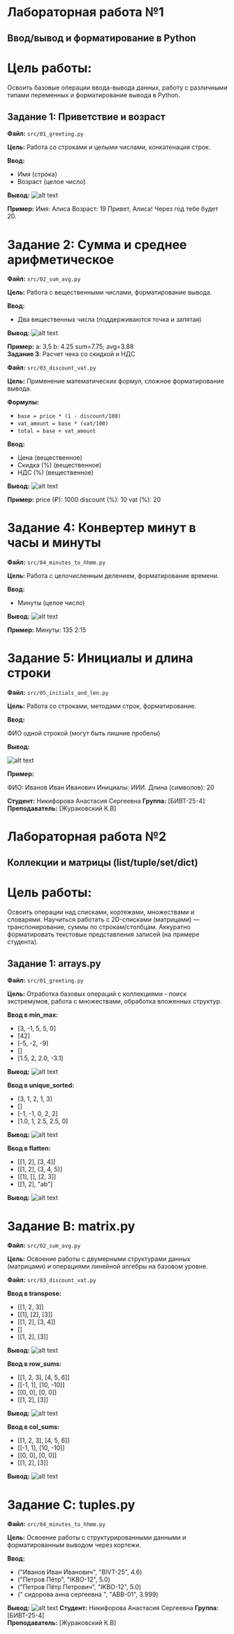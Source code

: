 # Лабораторная работа №1
## Ввод/вывод и форматирование в Python

# Цель работы:
Освоить базовые операции ввода-вывода данных, работу с различными типами переменных и форматирование вывода в Python.

## Задание 1: Приветствие и возраст

**Файл:** `src/01_greeting.py`  

**Цель:** Работа со строками и целыми числами, конкатенация строк.

**Ввод:**
- Имя (строка)
- Возраст (целое число)

**Вывод:**
![alt text](images/lab01/image01.png)

**Пример:**
Имя: Алиса
Возраст: 19
Привет, Алиса! Через год тебе будет 20.
# Задание 2: Сумма и среднее арифметическое

**Файл:** `src/02_sum_avg.py`  

**Цель:** Работа с вещественными числами, форматирование вывода.

**Ввод:**
- Два вещественных числа (поддерживаются точка и запятая)

**Вывод:**
![alt text](images/lab01/image02.png)

**Пример:**
a: 3,5
b: 4.25
sum=7.75; avg=3.88   
**Задание 3**: Расчет чека со скидкой и НДС

**Файл:** `src/03_discount_vat.py`  

**Цель:** Применение математических формул, сложное форматирование вывода.

**Формулы:**
- `base = price * (1 - discount/100)`
- `vat_amount = base * (vat/100)`
- `total = base + vat_amount`

**Ввод:**
- Цена (вещественное)
- Скидка (%) (вещественное)
- НДС (%) (вещественное)

**Вывод:**
![alt text](images/lab01/image03.png)

**Пример:**
price (₽): 1000
discount (%): 10
vat (%): 20
#   Задание 4: Конвертер минут в часы и минуты

**Файл:** `src/04_minutes_to_hhmm.py`  

**Цель:** Работа с целочисленным делением, форматирование времени.

**Ввод:**
- Минуты (целое число)

**Вывод:**
![alt text](images/lab01/image04.png)

**Пример:**
Минуты: 135
2:15

#   Задание 5: Инициалы и длина строки


**Файл:** `src/05_initials_and_len.py`
 
**Цель:** Работа со строками, методами строк, форматирование.

**Ввод:**

 ФИО одной строкой (могут быть лишние пробелы)

**Вывод:**

![alt text](images/lab01/image05.png)


**Пример:**

ФИО: Иванов Иван Иванович
Инициалы: ИИИ.
Длина (символов): 20

**Студент:** Никифорова Анастасия Сергеевна
**Группа:** [БИВТ-25-4]  
**Преподаватель:** [Жураковский К.В]
 
# Лабораторная работа №2
## Коллекции и матрицы (list/tuple/set/dict)
# Цель работы:
Освоить операции над списками, кортежами, множествами и словарями.
Научиться работать с 2D-списками (матрицами) — транспонирование, суммы по строкам/столбцам.
Аккуратно форматировать текстовые представления записей (на примере студента).

## Задание 1: arrays.py

**Файл:** `src/01_greeting.py`  

**Цель:** Отработка базовых операций с коллекциями - поиск экстремумов, работа с множествами, обработка вложенных структур.

**Ввод в min_max:**
- [3, -1, 5, 5, 0]
- [42]
- [-5, -2, -9]
- []
- [1.5, 2, 2.0, -3.1]

**Вывод:**
![alt text](images/lab02/image11.png)

**Ввод в unique_sorted:**
- [3, 1, 2, 1, 3]
- []
- [-1, -1, 0, 2, 2]
- [1.0, 1, 2.5, 2.5, 0]

**Вывод:**
![alt text](images/lab02/image12.png)

**Ввод в flatten:**
- [[1, 2], [3, 4]]
- [[1, 2], (3, 4, 5)]
- [[1], [], [2, 3]]
- [[1, 2], "ab"]

**Вывод:**
![alt text](images/lab02/image13.png)

# Задание B: matrix.py

**Файл:** `src/02_sum_avg.py`  

**Цель:** Освоение работы с двумерными структурами данных (матрицами) и операциями линейной алгебры на базовом уровне.

**Файл:** `src/03_discount_vat.py`  

**Ввод в transpose:**
- [[1, 2, 3]]
- [[1], [2], [3]]
- [[1, 2], [3, 4]]
- []
- [[1, 2], [3]]

**Вывод:**
![alt text](image-3.png)

**Ввод в row_sums:**
- [[1, 2, 3], [4, 5, 6]]
- [[-1, 1], [10, -10]]
- [[0, 0], [0, 0]]
- [[1, 2], [3]]

**Вывод:**
![alt text](<images/lab02/image B2.png>)

**Ввод в col_sums:**
- [[1, 2, 3], [4, 5, 6]]
- [[-1, 1], [10, -10]]
- [[0, 0], [0, 0]]
- [[1, 2], [3]]

**Вывод:**
![alt text](<images/lab02/image B3.png>)
#   Задание C: tuples.py

**Файл:** `src/04_minutes_to_hhmm.py`  

**Цель:** Освоение работы с структурированными данными и форматированным выводом через кортежи.

**Ввод:**
- ("Иванов Иван Иванович", "BIVT-25", 4.6)
- ("Петров Пётр", "IKBO-12", 5.0)
- ("Петров Пётр Петрович", "IKBO-12", 5.0)
-  ("  сидорова  анна   сергеевна ", "ABB-01", 3.999)

**Вывод:**
![alt text](<images/lab02/image С1.png>)
**Студент:** Никифорова Анастасия Сергеевна
**Группа:** [БИВТ-25-4]  
**Преподаватель:** [Жураковский К.В]
